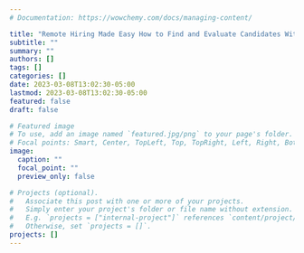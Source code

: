 ```yaml
---
# Documentation: https://wowchemy.com/docs/managing-content/

title: "Remote Hiring Made Easy How to Find and Evaluate Candidates With Fractional Experts"
subtitle: ""
summary: ""
authors: []
tags: []
categories: []
date: 2023-03-08T13:02:30-05:00
lastmod: 2023-03-08T13:02:30-05:00
featured: false
draft: false

# Featured image
# To use, add an image named `featured.jpg/png` to your page's folder.
# Focal points: Smart, Center, TopLeft, Top, TopRight, Left, Right, BottomLeft, Bottom, BottomRight.
image:
  caption: ""
  focal_point: ""
  preview_only: false

# Projects (optional).
#   Associate this post with one or more of your projects.
#   Simply enter your project's folder or file name without extension.
#   E.g. `projects = ["internal-project"]` references `content/project/deep-learning/index.md`.
#   Otherwise, set `projects = []`.
projects: []
---
```

